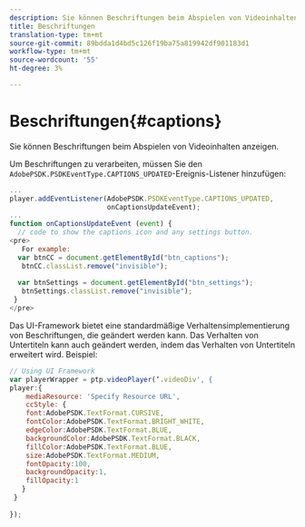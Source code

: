 ```yaml
---
description: Sie können Beschriftungen beim Abspielen von Videoinhalten anzeigen.
title: Beschriftungen
translation-type: tm+mt
source-git-commit: 89bdda1d4bd5c126f19ba75a819942df901183d1
workflow-type: tm+mt
source-wordcount: '55'
ht-degree: 3%

---
```



# Beschriftungen{#captions}

Sie können Beschriftungen beim Abspielen von Videoinhalten anzeigen.

Um Beschriftungen zu verarbeiten, müssen Sie den `AdobePSDK.PSDKEventType.CAPTIONS_UPDATED`-Ereignis-Listener hinzufügen:

```js
... 
player.addEventListener(AdobePSDK.PSDKEventType.CAPTIONS_UPDATED,  
                        onCaptionsUpdateEvent); 
... 
function onCaptionsUpdateEvent (event) { 
  // code to show the captions icon and any settings button. 
<pre>
   For example: 
  var btnCC = document.getElementById("btn_captions"); 
   btnCC.classList.remove("invisible"); 
   
  var btnSettings = document.getElementById("btn_settings"); 
   btnSettings.classList.remove("invisible"); 
 } 
</pre>
```

Das UI-Framework bietet eine standardmäßige Verhaltensimplementierung von Beschriftungen, die geändert werden kann. Das Verhalten von Untertiteln kann auch geändert werden, indem das Verhalten von Untertiteln erweitert wird. Beispiel:

```js
// Using UI Framework 
var playerWrapper = ptp.videoPlayer(‘.videoDiv', { 
player:{ 
    mediaResource: 'Specify Resource URL', 
    ccStyle: { 
    font:AdobePSDK.TextFormat.CURSIVE, 
    fontColor:AdobePSDK.TextFormat.BRIGHT_WHITE, 
    edgeColor:AdobePSDK.TextFormat.BLUE, 
    backgroundColor:AdobePSDK.TextFormat.BLACK, 
    fillColor:AdobePSDK.TextFormat.BLUE, 
    size:AdobePSDK.TextFormat.MEDIUM, 
    fontOpacity:100, 
    backgroundOpacity:1, 
    fillOpacity:1 
   } 
 } 
 
}); 
```
